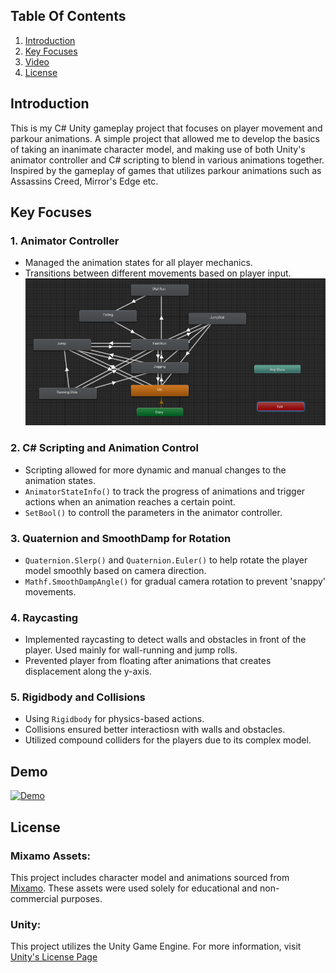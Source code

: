 ## Table Of Contents

1. [Introduction](#introduction)
2. [Key Focuses](#challenges-overview)
3. [Video](#video-showcase)
4. [License](#license)

## Introduction

This is my C# Unity gameplay project that focuses on player movement and parkour animations.
A simple project that allowed me to develop the basics of taking an inanimate character model, and making use of both
Unity's animator controller and C# scripting to blend in various animations together.
Inspired by the gameplay of games that utilizes parkour animations such as Assassins Creed, Mirror's Edge etc.

## Key Focuses
### 1. Animator Controller
- Managed the animation states for all player mechanics.
- Transitions between different movements based on player input.
![img](./Screenshots/animator.png)

### 2. C# Scripting and Animation Control
- Scripting allowed for more dynamic and manual changes to the animation states. 
- `AnimatorStateInfo()` to track the progress of animations and trigger actions when an animation reaches a certain point.
- `SetBool()` to controll the parameters in the animator controller.

### 3. Quaternion and SmoothDamp for Rotation
- `Quaternion.Slerp()` and `Quaternion.Euler()` to help rotate the player model smoothly based on camera direction.
- `Mathf.SmoothDampAngle()` for gradual camera rotation to prevent 'snappy' movements.

### 4. Raycasting
- Implemented raycasting to detect walls and obstacles in front of the player. Used mainly for wall-running and jump rolls.
- Prevented player from floating after animations that creates displacement along the y-axis.

### 5. Rigidbody and Collisions
- Using `Rigidbody` for physics-based actions.
- Collisions ensured better interactiosn with walls and obstacles.
- Utilized compound colliders for the players due to its complex model.

## Demo
[![Demo](https://img.youtube.com/vi/Ed4us4pPDx0/0.jpg)](https://youtu.be/Ed4us4pPDx0)

## License

### Mixamo Assets:
This project includes character model and animations sourced from [Mixamo](https://www.mixamo.com/#/).
These assets were used solely for educational and non-commercial purposes.

### Unity:
This project utilizes the Unity Game Engine. For more information, visit [Unity's License Page](https://support.unity.com/hc/en-us/categories/201268913-Licenses)
